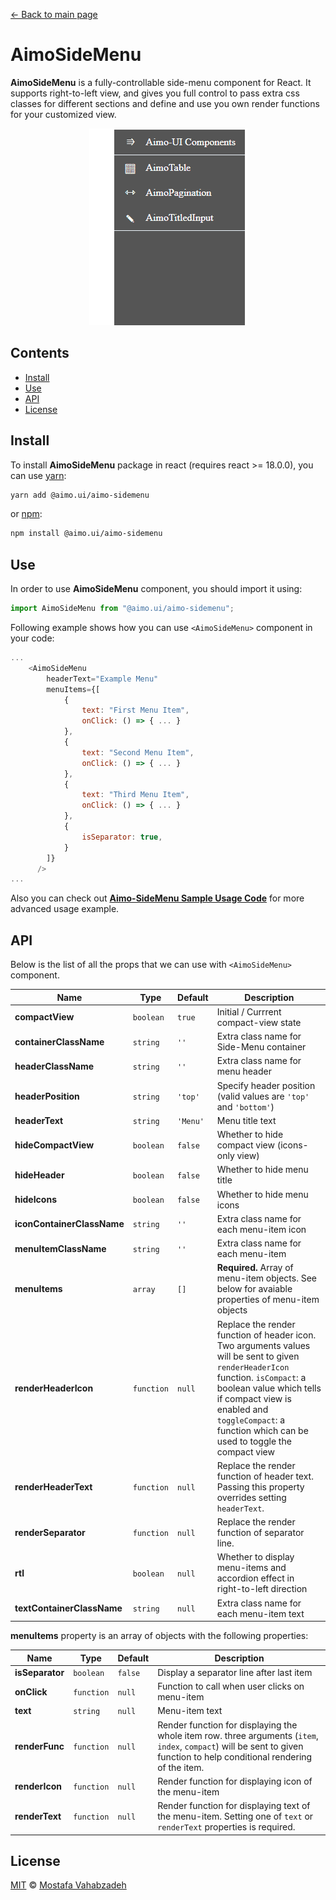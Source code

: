 [← Back to main page][main-page]

# AimoSideMenu

**AimoSideMenu** is a fully-controllable side-menu component for React. It supports right-to-left view, and gives you full control to pass extra css classes for different sections and define and use you own render functions for your customized view.

<div style="text-align: center">
<img src="AimoSideMenu.gif" />
</div>

## Contents

- [Install](#install)
- [Use](#use)
- [API](#api)
- [License](#license)

## Install

To install **AimoSideMenu** package in react (requires react >= 18.0.0), you can use [yarn][]:

```sh
yarn add @aimo.ui/aimo-sidemenu
```

or [npm][]:

```sh
npm install @aimo.ui/aimo-sidemenu
```

## Use

In order to use **AimoSideMenu** component, you should import it using:

```js
import AimoSideMenu from "@aimo.ui/aimo-sidemenu";
```

Following example shows how you can use `<AimoSideMenu>` component in your code:

```js
...
    <AimoSideMenu
        headerText="Example Menu"
        menuItems={[
            {
                text: "First Menu Item",
                onClick: () => { ... }
            },
            {
                text: "Second Menu Item",
                onClick: () => { ... }
            },
            {
                text: "Third Menu Item",
                onClick: () => { ... }
            },
            {
                isSeparator: true,
            }
        ]}
      />
...
```

Also you can check out [**Aimo-SideMenu Sample Usage Code**][demo-sidemenu] for more advanced usage example.

## API

Below is the list of all the props that we can use with `<AimoSideMenu>` component.

| Name                       | Type       | Default  | Description                                                                                                                                                                                                                                                          |
| -------------------------- | ---------- | -------- | -------------------------------------------------------------------------------------------------------------------------------------------------------------------------------------------------------------------------------------------------------------------- |
| **compactView**            | `boolean`  | `true`   | Initial / Currrent compact-view state                                                                                                                                                                                                                                |
| **containerClassName**     | `string`   | `''`     | Extra class name for Side-Menu container                                                                                                                                                                                                                             |
| **headerClassName**        | `string`   | `''`     | Extra class name for menu header                                                                                                                                                                                                                                     |
| **headerPosition**         | `string`   | `'top'`  | Specify header position (valid values are `'top'` and `'bottom'`)                                                                                                                                                                                                    |
| **headerText**             | `string`   | `'Menu'` | Menu title text                                                                                                                                                                                                                                                      |
| **hideCompactView**        | `boolean`  | `false`  | Whether to hide compact view (icons-only view)                                                                                                                                                                                                                       |
| **hideHeader**             | `boolean`  | `false`  | Whether to hide menu title                                                                                                                                                                                                                                           |
| **hideIcons**              | `boolean`  | `false`  | Whether to hide menu icons                                                                                                                                                                                                                                           |
| **iconContainerClassName** | `string`   | `''`     | Extra class name for each menu-item icon                                                                                                                                                                                                                             |
| **menuItemClassName**      | `string`   | `''`     | Extra class name for each menu-item                                                                                                                                                                                                                                  |
| **menuItems**              | `array`    | `[]`     | **Required.** Array of menu-item objects. See below for avaiable properties of menu-item objects                                                                                                                                                                     |
| **renderHeaderIcon**       | `function` | `null`   | Replace the render function of header icon. Two arguments values will be sent to given `renderHeaderIcon` function. `isCompact`: a boolean value which tells if compact view is enabled and `toggleCompact`: a function which can be used to toggle the compact view |
| **renderHeaderText**       | `function` | `null`   | Replace the render function of header text. Passing this property overrides setting `headerText`.                                                                                                                                                                    |
| **renderSeparator**        | `function` | `null`   | Replace the render function of separator line.                                                                                                                                                                                                                       |
| **rtl**                    | `boolean`  | `null`   | Whether to display menu-items and accordion effect in right-to-left direction                                                                                                                                                                                        |
| **textContainerClassName** | `string`   | `null`   | Extra class name for each menu-item text                                                                                                                                                                                                                             |

**menuItems** property is an array of objects with the following properties:

| Name            | Type       | Default | Description                                                                                                                                                               |
| --------------- | ---------- | ------- | ------------------------------------------------------------------------------------------------------------------------------------------------------------------------- |
| **isSeparator** | `boolean`  | `false` | Display a separator line after last item                                                                                                                                  |
| **onClick**     | `function` | `null`  | Function to call when user clicks on menu-item                                                                                                                            |
| **text**        | `string`   | `null`  | Menu-item text                                                                                                                                                            |
| **renderFunc**  | `function` | `null`  | Render function for displaying the whole item row. three arguments (`item`, `index`, `compact`) will be sent to given function to help conditional rendering of the item. |
| **renderIcon**  | `function` | `null`  | Render function for displaying icon of the menu-item                                                                                                                      |
| **renderText**  | `function` | `null`  | Render function for displaying text of the menu-item. Setting one of `text` or `renderText` properties is required.                                                       |

## License

[MIT][license] © [Mostafa Vahabzadeh][author]

[main-page]: ../README.md
[yarn]: https://yarnpkg.com/cli/add
[npm]: https://docs.npmjs.com/cli/install
[demo-sidemenu]: ../src/demo/MainPage.jsx
[license]: ../LICENSE
[author]: https://github.com/vah-most
